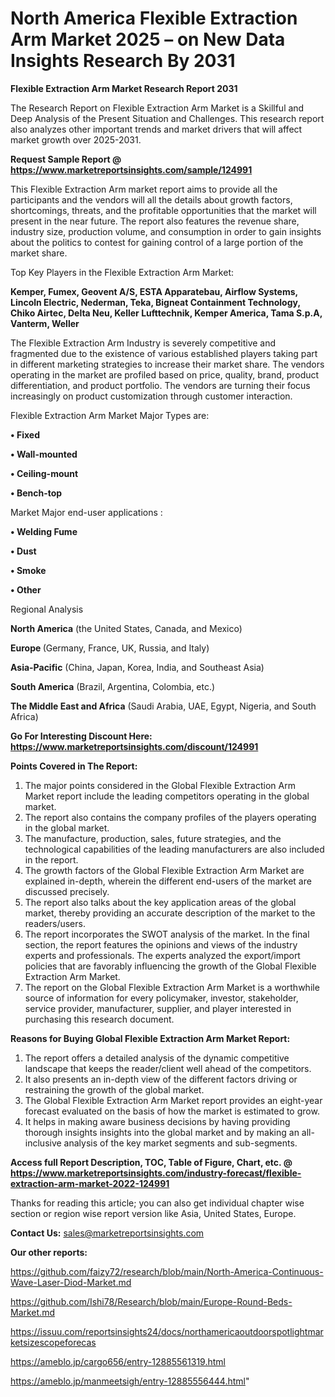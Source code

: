 # North America Flexible Extraction Arm Market 2025 – on New Data Insights Research By 2031

<strong>Flexible Extraction Arm Market Research Report 2031</strong>

The Research Report on Flexible Extraction Arm Market is a Skillful and Deep Analysis of the Present Situation and Challenges. This research report also analyzes other important trends and market drivers that will affect market growth over 2025-2031.

<strong>Request Sample Report @ <a href=https://www.marketreportsinsights.com/sample/124991>https://www.marketreportsinsights.com/sample/124991</a></strong>

This Flexible Extraction Arm market report aims to provide all the participants and the vendors will all the details about growth factors, shortcomings, threats, and the profitable opportunities that the market will present in the near future. The report also features the revenue share, industry size, production volume, and consumption in order to gain insights about the politics to contest for gaining control of a large portion of the market share.

Top Key Players in the Flexible Extraction Arm Market:

<strong>Kemper, Fumex, Geovent A/S, ESTA Apparatebau, Airflow Systems, Lincoln Electric, Nederman, Teka, Bigneat Containment Technology, Chiko Airtec, Delta Neu, Keller Lufttechnik, Kemper America, Tama S.p.A, Vanterm, Weller</strong>

The Flexible Extraction Arm Industry is severely competitive and fragmented due to the existence of various established players taking part in different marketing strategies to increase their market share. The vendors operating in the market are profiled based on price, quality, brand, product differentiation, and product portfolio. The vendors are turning their focus increasingly on product customization through customer interaction.

Flexible Extraction Arm Market Major Types are:

<strong>• Fixed

• Wall-mounted

• Ceiling-mount

• Bench-top</strong>

Market Major end-user applications :

<strong>• Welding Fume

• Dust

• Smoke

• Other</strong>

Regional Analysis

</u><strong><b>North America</b></strong> (the United States, Canada, and Mexico)

<strong><b>Europe </b></strong>(Germany, France, UK, Russia, and Italy)

<strong><b>Asia-Pacific</b></strong> (China, Japan, Korea, India, and Southeast Asia)

<strong><b>South America</b></strong> (Brazil, Argentina, Colombia, etc.)

<strong><b>The Middle East and Africa</b></strong> (Saudi Arabia, UAE, Egypt, Nigeria, and South Africa)

<strong>Go For Interesting Discount Here: <a href=https://www.marketreportsinsights.com/discount/124991>https://www.marketreportsinsights.com/discount/124991</a></strong>

<strong>Points Covered in The Report:</strong>
<ol>
  <li>The major points considered in the Global Flexible Extraction Arm Market report include the leading competitors operating in the global market.</li>
  <li>The report also contains the company profiles of the players operating in the global market.</li>
  <li>The manufacture, production, sales, future strategies, and the technological capabilities of the leading manufacturers are also included in the report.</li>
  <li>The growth factors of the Global Flexible Extraction Arm Market are explained in-depth, wherein the different end-users of the market are discussed precisely.</li>
  <li>The report also talks about the key application areas of the global market, thereby providing an accurate description of the market to the readers/users.</li>
  <li>The report incorporates the SWOT analysis of the market. In the final section, the report features the opinions and views of the industry experts and professionals. The experts analyzed the export/import policies that are favorably influencing the growth of the Global Flexible Extraction Arm Market.</li>
  <li>The report on the Global Flexible Extraction Arm Market is a worthwhile source of information for every policymaker, investor, stakeholder, service provider, manufacturer, supplier, and player interested in purchasing this research document.</li>
</ol>
<strong>Reasons for Buying Global Flexible Extraction Arm Market Report:</strong>

<ol>
  <li>The report offers a detailed analysis of the dynamic competitive landscape that keeps the reader/client well ahead of the competitors.</li>
  <li>It also presents an in-depth view of the different factors driving or restraining the growth of the global market.</li>
  <li>The Global Flexible Extraction Arm Market report provides an eight-year forecast evaluated on the basis of how the market is estimated to grow.</li>
  <li>It helps in making aware business decisions by having providing thorough insights insights into the global market and by making an all-inclusive analysis of the key market segments and sub-segments.</li>
</ol>
<strong>Access full Report Description, TOC, Table of Figure, Chart, etc. @ <a href=https://www.marketreportsinsights.com/industry-forecast/flexible-extraction-arm-market-2022-124991>https://www.marketreportsinsights.com/industry-forecast/flexible-extraction-arm-market-2022-124991</a></strong>


Thanks for reading this article; you can also get individual chapter wise section or region wise report version like Asia, United States, Europe.

<strong>Contact Us:</strong>
sales@marketreportsinsights.com

<strong>Our other reports:</strong>

<a href=https://github.com/faizy72/research/blob/main/North-America-Continuous-Wave-Laser-Diod-Market.md>https://github.com/faizy72/research/blob/main/North-America-Continuous-Wave-Laser-Diod-Market.md</a>

<a href=https://github.com/Ishi78/Research/blob/main/Europe-Round-Beds-Market.md>https://github.com/Ishi78/Research/blob/main/Europe-Round-Beds-Market.md</a>

<a href=https://issuu.com/reportsinsights24/docs/northamericaoutdoorspotlightmarketsizescopeforecas>https://issuu.com/reportsinsights24/docs/northamericaoutdoorspotlightmarketsizescopeforecas</a>

<a href=https://ameblo.jp/cargo656/entry-12885561319.html>https://ameblo.jp/cargo656/entry-12885561319.html</a>

<a href=https://ameblo.jp/manmeetsigh/entry-12885556444.html>https://ameblo.jp/manmeetsigh/entry-12885556444.html</a>"
